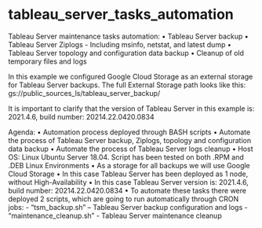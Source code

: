 # tableau_server_tasks_automation

Tableau Server maintenance tasks automation:
    • Tableau Server backup
    • Tableau Server Ziplogs - Including msinfo, netstat, and latest dump
    • Tableau Server topology and configuration data backup
    • Cleanup of old temporary files and logs
      
In this example we configured Google Cloud Storage as an external storage for Tableau Server backups. The full External Storage path looks like this:  gs://public_sources_ls/tableau_server_backup/

It is important to clarify that the version of Tableau Server in this example is: 2021.4.6, build number: 20214.22.0420.0834

Agenda:
    • Automation process deployed through BASH scripts
    • Automate the process of Tableau Server backup, Ziplogs, topology and configuration data backup
    • Automate the process of Tableau Server logs cleanup
    • Host OS: Linux Ubuntu Server 18.04. Script has been tested on both .RPM and .DEB Linux Environments
    • As a storage for all backups we will use Google Cloud Storage
    • In this case Tableau Server has been deployed as 1 node, without High-Availability
    • In this case Tableau Server version is: 2021.4.6, build number: 20214.22.0420.0834
    • To automate these tasks there were deployed 2 scripts, which are going to run automatically through CRON jobs:
          - “tsm_backup.sh” – Tableau Server backup configuration and logs
          - “maintenance_cleanup.sh” - Tableau Server maintenance cleanup